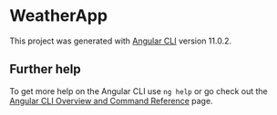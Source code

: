 # WeatherApp

This project was generated with [Angular CLI](https://github.com/angular/angular-cli) version 11.0.2.



## Further help

To get more help on the Angular CLI use `ng help` or go check out the [Angular CLI Overview and Command Reference](https://angular.io/cli) page.
